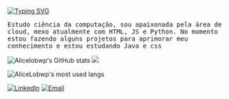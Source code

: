 <p float="left">
   <a href="https://git.io/typing-svg"><img src="https://readme-typing-svg.demolab.com?font=Fira+Code&pause=1000&color=a21048&random=false&width=499&height=40&lines=Oie%2F+me+chamo+Mariah+Alice" alt="Typing SVG" /></a>
    <samp>
      <p float="left">

<samp> Estudo ciência da computação, sou apaixonada pela área de cloud, mexo atualmente com HTML, JS e Python. No momento estou fazendo alguns projetos para aprimorar meu conhecimento e estou estudando Java e css <samp>



![Alicelobwp's GitHub stats](https://github-readme-stats.vercel.app/api?username=alicelobwp&theme=swift&show_icons=true)
![](https://github-readmestats.vercel.app/api/pin?username=alicelobwp&repo=github-read-me-stats&cache-seconds86400&theme=swift)

![AliceLobwp's most used langs](https://github-readme-stats.vercel.app/api/top-langs/?username=alicelobwp&layout=compact)

[![LinkedIn](https://img.shields.io/badge/-LinkedIn-000?style=for-the-badge&logo=linkedin&logoColor=#ec5c8d&color:1)](https://www.linkedin.com/in/mariah-alice-pereira-b994ba327/)
[![Email](https://img.shields.io/badge/Gmail-000?style=for-the-badge&logo=gmail&logoColor=#ec5c8d&color:1)](loboalicepereira@gmail.com)
